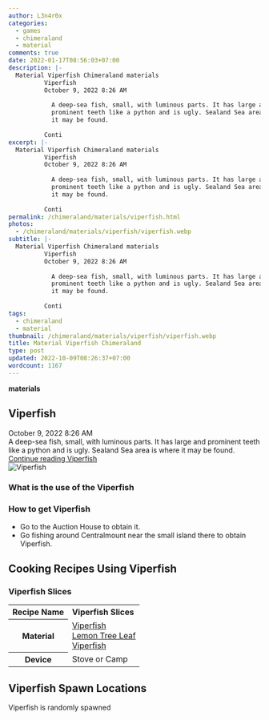 ```yaml
---
author: L3n4r0x
categories:
  - games
  - chimeraland
  - material
comments: true
date: 2022-01-17T08:56:03+07:00
description: |-
  Material Viperfish Chimeraland materials
          Viperfish
          October 9, 2022 8:26 AM
          
            A deep-sea fish, small, with luminous parts. It has large and
            prominent teeth like a python and is ugly. Sealand Sea area is where
            it may be found.
          
          Conti
excerpt: |-
  Material Viperfish Chimeraland materials
          Viperfish
          October 9, 2022 8:26 AM
          
            A deep-sea fish, small, with luminous parts. It has large and
            prominent teeth like a python and is ugly. Sealand Sea area is where
            it may be found.
          
          Conti
permalink: /chimeraland/materials/viperfish.html
photos:
  - /chimeraland/materials/viperfish/viperfish.webp
subtitle: |-
  Material Viperfish Chimeraland materials
          Viperfish
          October 9, 2022 8:26 AM
          
            A deep-sea fish, small, with luminous parts. It has large and
            prominent teeth like a python and is ugly. Sealand Sea area is where
            it may be found.
          
          Conti
tags:
  - chimeraland
  - material
thumbnail: /chimeraland/materials/viperfish/viperfish.webp
title: Material Viperfish Chimeraland
type: post
updated: 2022-10-09T08:26:37+07:00
wordcount: 1167
---
```


<link
  rel="stylesheet"
  href="https://rawcdn.githack.com/dimaslanjaka/Web-Manajemen/870a349/css/bootstrap-5-3-0-alpha3-wrapper.css"
/>
<section id="bootstrap-wrapper">
  <div data-bs-theme="dark">
    <div
      class="row g-0 border rounded overflow-hidden flex-md-row mb-4 shadow-sm position-relative bg-dark text-light"
    >
      <div class="col p-4 d-flex flex-column position-static">
        <strong class="d-inline-block mb-2 text-success">materials</strong>
        <h2 class="mb-0">Viperfish</h2>
        <div class="mb-1 text-muted">October 9, 2022 8:26 AM</div>
        <div class="mb-2 border p-1">
          A deep-sea fish, small, with luminous parts. It has large and
          prominent teeth like a python and is ugly. Sealand Sea area is where
          it may be found.
        </div>
        <a
          href="/chimeraland/materials/viperfish.html"
          class="stretched-link d-none text-primary"
          >Continue reading Viperfish</a
        >
      </div>
      <div class="col-auto d-none d-md-block d-lg-block">
        <img
          src="https://www.webmanajemen.com/chimeraland/materials/viperfish/viperfish.webp"
          alt="Viperfish"
        />
      </div>
    </div>
    <div class="row">
      <div class="col-lg-6 col-12 mb-2">
        <div class="card">
          <div class="card-body">
            <h3 class="card-title">What is the use of the Viperfish</h3>
            <div class="card-text"><ul></ul></div>
          </div>
        </div>
      </div>
      <div class="col-lg-6 col-12 mb-2">
        <div class="card">
          <div class="card-body">
            <h3 class="card-title">How to get Viperfish</h3>
            <div class="card-text">
              <ul>
                <li>Go to the Auction House to obtain it.</li>
                <li>
                  Go fishing around Centralmount near the small island there to
                  obtain Viperfish.
                </li>
              </ul>
            </div>
          </div>
        </div>
      </div>
      <div class="col-12 mb-2">
        <h2 id="cookable">Cooking Recipes Using Viperfish</h2>
        <div id="recipe-viperfish-slices">
          <h3 id="item-viperfish-slices">Viperfish Slices</h3>
          <div class="mb-2">
            <table class="table">
              <tr>
                <th>Recipe Name</th>
                <td><b>Viperfish Slices</b></td>
              </tr>
              <tr>
                <th>Material</th>
                <td>
                  <a
                    class="text-decoration-none text-primary"
                    href="/chimeraland/materials/viperfish.html"
                    >Viperfish</a
                  ><br /><a
                    class="text-decoration-none text-primary"
                    href="/chimeraland/materials/lemon-tree-leaf.html"
                    >Lemon Tree Leaf</a
                  ><br /><a
                    class="text-decoration-none text-primary"
                    href="/chimeraland/materials/viperfish.html"
                    >Viperfish</a
                  >
                </td>
              </tr>
              <tr>
                <th>Device</th>
                <td>Stove or Camp</td>
              </tr>
            </table>
          </div>
        </div>
      </div>
      <div class="col-12 mb-2">
        <h2>Viperfish Spawn Locations</h2>
        <p>Viperfish is randomly spawned</p>
      </div>
    </div>
  </div>
</section>